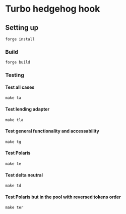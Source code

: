 # Turbo hedgehog hook

## Setting up

```
forge install
```

### Build

```shell
forge build
```

### Testing

#### Test all cases
```
make ta
```

#### Test lending adapter
```
make tla
```

#### Test general functionality and accessability
```
make tg
```

#### Test Polaris
```
make te
```

#### Test delta neutral
```
make td
```

#### Test Polaris but in the pool with reversed tokens order
```
make ter
```

